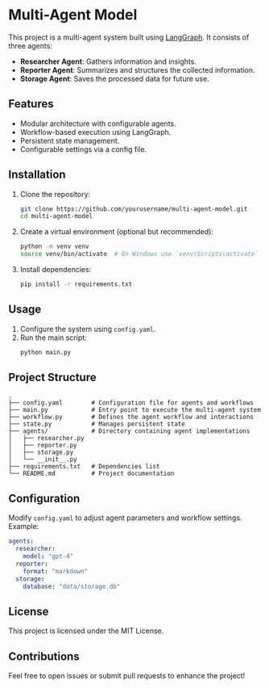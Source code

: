 # Multi-Agent Model

This project is a multi-agent system built using [LangGraph](https://github.com/langchain-ai/langgraph). It consists of three agents:

- **Researcher Agent**: Gathers information and insights.
- **Reporter Agent**: Summarizes and structures the collected information.
- **Storage Agent**: Saves the processed data for future use.

## Features

- Modular architecture with configurable agents.
- Workflow-based execution using LangGraph.
- Persistent state management.
- Configurable settings via a config file.

## Installation

1. Clone the repository:
   ```sh
   git clone https://github.com/yourusername/multi-agent-model.git
   cd multi-agent-model
   ```

2. Create a virtual environment (optional but recommended):
   ```sh
   python -m venv venv
   source venv/bin/activate  # On Windows use `venv\Scripts\activate`
   ```

3. Install dependencies:
   ```sh
   pip install -r requirements.txt
   ```

## Usage

1. Configure the system using `config.yaml`.
2. Run the main script:
   ```sh
   python main.py
   ```

## Project Structure
```
.
├── config.yaml        # Configuration file for agents and workflows
├── main.py            # Entry point to execute the multi-agent system
├── workflow.py        # Defines the agent workflow and interactions
├── state.py           # Manages persistent state
├── agents/            # Directory containing agent implementations
│   ├── researcher.py
│   ├── reporter.py
│   ├── storage.py
│   └── __init__.py
├── requirements.txt   # Dependencies list
└── README.md          # Project documentation
```

## Configuration
Modify `config.yaml` to adjust agent parameters and workflow settings. Example:
```yaml
agents:
  researcher:
    model: "gpt-4"
  reporter:
    format: "markdown"
  storage:
    database: "data/storage.db"
```

## License
This project is licensed under the MIT License.

## Contributions
Feel free to open issues or submit pull requests to enhance the project!

